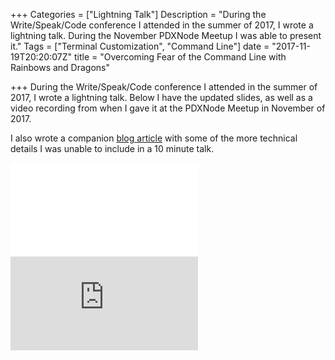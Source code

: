 +++
Categories = ["Lightning Talk"]
Description = "During the Write/Speak/Code conference I attended in the summer of 2017, I wrote a lightning talk. During the November PDXNode Meetup I was able to present it."
Tags = ["Terminal Customization", "Command Line"]
date = "2017-11-19T20:20:07Z"
title = "Overcoming Fear of the Command Line with Rainbows and Dragons"

+++
During the Write/Speak/Code conference I attended in the summer of 2017, I wrote a lightning talk. Below I have the updated slides, as well as a video recording from when I gave it at the PDXNode Meetup in November of 2017. 

I also wrote a companion [blog article](http://www.michellejl.com/writing/2017-08-28-command-line-lightning-talk/) with some of the more technical details I was unable to include in a 10 minute talk.

<iframe class="talk-slides" src="//slides.com/michellejl/command-line-customization/embed" scrolling="no" frameborder="0" webkitallowfullscreen mozallowfullscreen allowfullscreen></iframe>

<iframe class="talk-video" src="https://www.youtube.com/embed/17sNJHeIyr4" frameborder="0" allow="autoplay; encrypted-media" allowfullscreen></iframe>